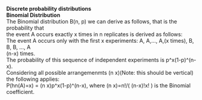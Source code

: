 **Discrete probability distributions**  
**Binomial Distribution**  
The Binomial distribution B(n, p) we can derive as follows, that is the probability that   
the event A occurs exactly x times in n replicates is derived as follows:  
The event A occurs only with the first x experiments: A, A,..., A,(x times), B, B, B, ..., A  
(n-x) times.  
The probability of this sequence of independent experiments is p^x(1-p)^(n-x).  
Considering all possible arrangemenmts (n x)(Note: this should be vertical) the following applies:  
P(hn(A)=x) = (n x)p^x(1-p)^(n-x), where (n x)=n!/( (n-x)!x! ) is the Binomial coefficient.
